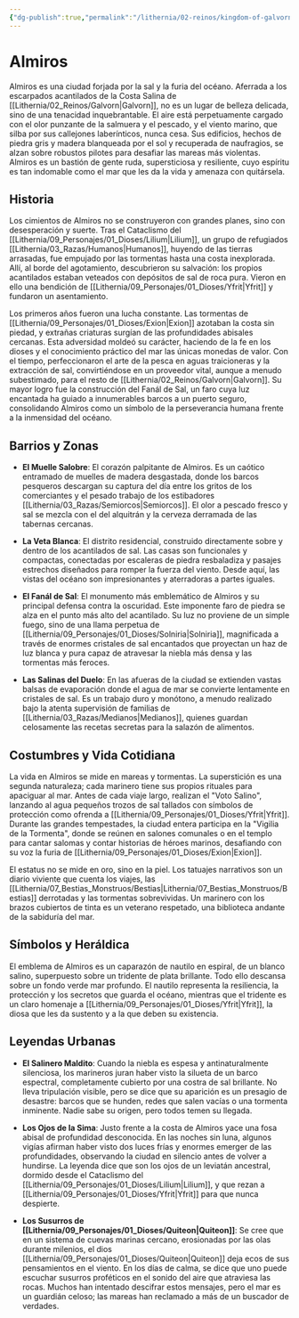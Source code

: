 ```yaml
---
{"dg-publish":true,"permalink":"/lithernia/02-reinos/kingdom-of-galvorn/almiros/","title":"Almiros","tags":["lithernia","ciudad","Galvorn"]}
---
```


# Almiros

Almiros es una ciudad forjada por la sal y la furia del océano. Aferrada a los escarpados acantilados de la Costa Salina de [[Lithernia/02_Reinos/Galvorn\|Galvorn]], no es un lugar de belleza delicada, sino de una tenacidad inquebrantable. El aire está perpetuamente cargado con el olor punzante de la salmuera y el pescado, y el viento marino, que silba por sus callejones laberínticos, nunca cesa. Sus edificios, hechos de piedra gris y madera blanqueada por el sol y recuperada de naufragios, se alzan sobre robustos pilotes para desafiar las mareas más violentas. Almiros es un bastión de gente ruda, supersticiosa y resiliente, cuyo espíritu es tan indomable como el mar que les da la vida y amenaza con quitársela.

## Historia

Los cimientos de Almiros no se construyeron con grandes planes, sino con desesperación y suerte. Tras el Cataclismo del [[Lithernia/09_Personajes/01_Dioses/Lilium\|Lilium]], un grupo de refugiados [[Lithernia/03_Razas/Humanos\|Humanos]], huyendo de las tierras arrasadas, fue empujado por las tormentas hasta una costa inexplorada. Allí, al borde del agotamiento, descubrieron su salvación: los propios acantilados estaban veteados con depósitos de sal de roca pura. Vieron en ello una bendición de [[Lithernia/09_Personajes/01_Dioses/Yfrit\|Yfrit]] y fundaron un asentamiento.

Los primeros años fueron una lucha constante. Las tormentas de [[Lithernia/09_Personajes/01_Dioses/Exion\|Exion]] azotaban la costa sin piedad, y extrañas criaturas surgían de las profundidades abisales cercanas. Esta adversidad moldeó su carácter, haciendo de la fe en los dioses y el conocimiento práctico del mar las únicas monedas de valor. Con el tiempo, perfeccionaron el arte de la pesca en aguas traicioneras y la extracción de sal, convirtiéndose en un proveedor vital, aunque a menudo subestimado, para el resto de [[Lithernia/02_Reinos/Galvorn\|Galvorn]]. Su mayor logro fue la construcción del Fanál de Sal, un faro cuya luz encantada ha guiado a innumerables barcos a un puerto seguro, consolidando Almiros como un símbolo de la perseverancia humana frente a la inmensidad del océano.

## Barrios y Zonas

- **El Muelle Salobre**: El corazón palpitante de Almiros. Es un caótico entramado de muelles de madera desgastada, donde los barcos pesqueros descargan su captura del día entre los gritos de los comerciantes y el pesado trabajo de los estibadores [[Lithernia/03_Razas/Semiorcos\|Semiorcos]]. El olor a pescado fresco y sal se mezcla con el del alquitrán y la cerveza derramada de las tabernas cercanas.

- **La Veta Blanca**: El distrito residencial, construido directamente sobre y dentro de los acantilados de sal. Las casas son funcionales y compactas, conectadas por escaleras de piedra resbaladiza y pasajes estrechos diseñados para romper la fuerza del viento. Desde aquí, las vistas del océano son impresionantes y aterradoras a partes iguales.

- **El Fanál de Sal**: El monumento más emblemático de Almiros y su principal defensa contra la oscuridad. Este imponente faro de piedra se alza en el punto más alto del acantilado. Su luz no proviene de un simple fuego, sino de una llama perpetua de [[Lithernia/09_Personajes/01_Dioses/Solniria\|Solniria]], magnificada a través de enormes cristales de sal encantados que proyectan un haz de luz blanca y pura capaz de atravesar la niebla más densa y las tormentas más feroces.

- **Las Salinas del Duelo**: En las afueras de la ciudad se extienden vastas balsas de evaporación donde el agua de mar se convierte lentamente en cristales de sal. Es un trabajo duro y monótono, a menudo realizado bajo la atenta supervisión de familias de [[Lithernia/03_Razas/Medianos\|Medianos]], quienes guardan celosamente las recetas secretas para la salazón de alimentos.

## Costumbres y Vida Cotidiana

La vida en Almiros se mide en mareas y tormentas. La superstición es una segunda naturaleza; cada marinero tiene sus propios rituales para apaciguar al mar. Antes de cada viaje largo, realizan el "Voto Salino", lanzando al agua pequeños trozos de sal tallados con símbolos de protección como ofrenda a [[Lithernia/09_Personajes/01_Dioses/Yfrit\|Yfrit]]. Durante las grandes tempestades, la ciudad entera participa en la "Vigilia de la Tormenta", donde se reúnen en salones comunales o en el templo para cantar salomas y contar historias de héroes marinos, desafiando con su voz la furia de [[Lithernia/09_Personajes/01_Dioses/Exion\|Exion]].

El estatus no se mide en oro, sino en la piel. Los tatuajes narrativos son un diario viviente que cuenta los viajes, las [[Lithernia/07_Bestias_Monstruos/Bestias\|Lithernia/07_Bestias_Monstruos/Bestias]] derrotadas y las tormentas sobrevividas. Un marinero con los brazos cubiertos de tinta es un veterano respetado, una biblioteca andante de la sabiduría del mar.

## Símbolos y Heráldica

El emblema de Almiros es un caparazón de nautilo en espiral, de un blanco salino, superpuesto sobre un tridente de plata brillante. Todo ello descansa sobre un fondo verde mar profundo. El nautilo representa la resiliencia, la protección y los secretos que guarda el océano, mientras que el tridente es un claro homenaje a [[Lithernia/09_Personajes/01_Dioses/Yfrit\|Yfrit]], la diosa que les da sustento y a la que deben su existencia.

## Leyendas Urbanas

- **El Salinero Maldito**: Cuando la niebla es espesa y antinaturalmente silenciosa, los marineros juran haber visto la silueta de un barco espectral, completamente cubierto por una costra de sal brillante. No lleva tripulación visible, pero se dice que su aparición es un presagio de desastre: barcos que se hunden, redes que salen vacías o una tormenta inminente. Nadie sabe su origen, pero todos temen su llegada.

- **Los Ojos de la Sima**: Justo frente a la costa de Almiros yace una fosa abisal de profundidad desconocida. En las noches sin luna, algunos vigías afirman haber visto dos luces frías y enormes emerger de las profundidades, observando la ciudad en silencio antes de volver a hundirse. La leyenda dice que son los ojos de un leviatán ancestral, dormido desde el Cataclismo del [[Lithernia/09_Personajes/01_Dioses/Lilium\|Lilium]], y que rezan a [[Lithernia/09_Personajes/01_Dioses/Yfrit\|Yfrit]] para que nunca despierte.

- **Los Susurros de [[Lithernia/09_Personajes/01_Dioses/Quiteon\|Quiteon]]**: Se cree que en un sistema de cuevas marinas cercano, erosionadas por las olas durante milenios, el dios [[Lithernia/09_Personajes/01_Dioses/Quiteon\|Quiteon]] deja ecos de sus pensamientos en el viento. En los días de calma, se dice que uno puede escuchar susurros proféticos en el sonido del aire que atraviesa las rocas. Muchos han intentado descifrar estos mensajes, pero el mar es un guardián celoso; las mareas han reclamado a más de un buscador de verdades.